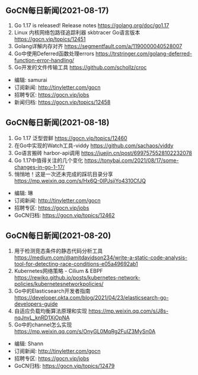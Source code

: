 ## GoCN每日新闻(2021-08-17)

1. Go 1.17 is released!  Release notes https://golang.org/doc/go1.17
2. Linux 内核网络包路径追踪利器 skbtracer Go语言版本 https://gocn.vip/topics/12451
3. Golang详解内存对齐 https://segmentfault.com/a/1190000040528007
4. Go中使用Deferred函数处理errors https://trstringer.com/golang-deferred-function-error-handling/
5. Go开发的文件传输工具 https://github.com/schollz/croc

- 编辑: samurai
- 订阅新闻: http://tinyletter.com/gocn
- 招聘专区: https://gocn.vip/jobs
- 新闻归档: https://gocn.vip/topics/12458

## GoCN每日新闻(2021-08-18)

1. Go 1.17 泛型尝鲜 https://gocn.vip/topics/12460
2. 在Go中实现的Watch工具-viddy https://github.com/sachaos/viddy
3. Go语言搬砖 harbor-api调用 https://juejin.cn/post/6997575528102232078
4. Go 1.17中值得关注的几个变化 https://tonybai.com/2021/08/17/some-changes-in-go-1-17/
5. 悄悄地！这是一次还未完成的踩坑目录分享 https://mp.weixin.qq.com/s/Hx6Q-0IPJsjiYo4310CfJQ

- 编辑: 琳
- 订阅新闻: http://tinyletter.com/gocn
- 招聘专区: https://gocn.vip/jobs
- GoCN归档: https://gocn.vip/topics/12462

## GoCN每日新闻(2021-08-20)

1. 用于检测竞态条件的静态代码分析工具 https://medium.com/@amitdavidson234/write-a-static-code-analysis-tool-for-detecting-race-conditions-e05a49692ab1
2. Kubernetes网络策略 - Cilium & EBPF https://rewiko.github.io/posts/kubernetes-network-policies/kubernetesnetworkpolicies/
3. Go中的Elasticsearch开发者指南 https://developer.okta.com/blog/2021/04/23/elasticsearch-go-developers-guide
4. 自适应负载均衡算法原理和实现 https://mp.weixin.qq.com/s/J8s-nqJnvL_knRD1XjOpNA
5. Go中的channel怎么实现 https://mp.weixin.qq.com/s/OnyGL0MqRg2FuIZ3MySn0A

- 编辑: Shann
- 订阅新闻: http://tinyletter.com/gocn
- 招聘专区: https://gocn.vip/jobs
- GoCN归档: https://gocn.vip/topics/12479

